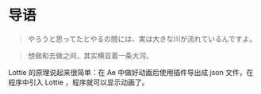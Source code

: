 # 导语

> やろうと思ってたとやるの間には、実は大きな川が流れているんですよ。

> 想做和去做之间，其实横亘着一条大河。



Lottie 的原理说起来很简单：在 Ae 中做好动画后使用插件导出成 json 文件，在程序中引入 Lottie ，程序就可以显示动画了。 

